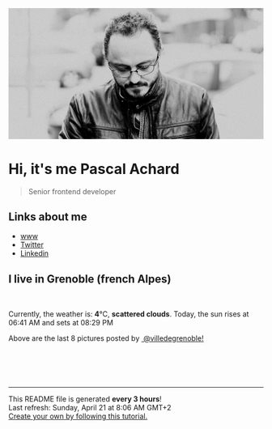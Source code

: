 ![Pascal Achard](./images/photo-pascal-achard.jpg)
# Hi, it's me Pascal Achard
> Senior frontend developer

## Links about me
- [www](https://www.pascal-achard.com)
- [Twitter](https://twitter.com/botmaster)
- [Linkedin](http://www.linkedin.com/in/pascal-achard)


## I live in Grenoble (french Alpes)
<img src="https://openweathermap.org/img/wn/03d@2x.png" alt="">

Currently, the weather is: **4**°C, **scattered clouds**.
Today, the sun rises at 06:41 AM and sets at 08:29 PM

Above are the last 8 pictures posted by <a href="https://www.instagram.com/villedegrenoble/" target="_blank"><img alt="" src="https://upload.wikimedia.org/wikipedia/commons/thumb/e/e7/Instagram_logo_2016.svg/1024px-Instagram_logo_2016.svg.png" width="20"/> @villedegrenoble!</a>

<p style="display: flex; flex-wrap: wrap; gap: 20px;">
        <img src="https://cdn1.picuki.com/hosted-by-instagram/q/0exhNuNYnjBGZDHIdN5WmL9I2Pk2GAlRNecaS7j0nyZiNxIsbHWB58ltwdGn%7C%7CDh7IAhgASuRYztj44IuUlVQCD1zOk3dS7eNRDtd7qqZVu7N1TBu8JVlnL4xJHcdZn6r8sYlUAmYdTUdHOlPHL%7C%7Clo79UvOa0LGFq8zCXW%7C%7CdEnGZK55f0Z7F9mt9wuuS4jkja45BsLTNZ5momNkgl7NvWvTVeEaW+NMB166d1RbMCxMkA%7C%7C6nRlSaHEmw+Jj8uRnagtIj+kOYA2A3QQAQeo2vqSrESDk5IgHGNoiN3t4gj1aSNBdxuiekakIH2bSAEXG428Fk71p26qCDMa2is4EhX2j3+2J7gX9oLvLvECKKzYf654RXxdJ%7C%7CqE+hhWj9cJLmFdxGObfa1BZ8Uw81AFKUeh2GU9iKIXaPR+wV2HGFyqQyeFL0lUO669KiH3G7IrizasA83tt2zToxdynpXquiarwl+JCqQV5EWGmWPn28sEeFTeLqVxpyHPrwU.jpeg" alt="" width="200"/>
        <img src="https://cdn1.picuki.com/hosted-by-instagram/q/0exhNuNYnjBGZDHIdN5WmL9I2Pk2GAlRNecaS7j0nyZiNxIsbHWB58ltwdGn%7C%7CDh7IAhgASuRYztj44grWFxZAz1zOEXXTrSOST9c6KifUO7N0jdu9pFhlbo9K30aZnCu%7C%7C8tDCnicKyVHDe0AUqilsOkW+OXraDYbozeSZdsW2yIfu9OjZ6ckn9cf7KG4iF+44ooiMDxN4Gosak8ktdKO52tEWvrxfMh2pqV5CLkJnoE65ezRmCSsTDx6KihBGTOgtYPCwsklkju6fBY8r2f3ZqtvOH4GuWT9shI8760BudShZJpP+N8ZkObUT2RaCCE+4RtmzcTtqALLSlGY1VZx21jb46fgYMEClJT0cOS3Bf25mXjpd+HkDa0YbmA1EMT9Q1j+COLwCM0EwN0dSaEX8Qfzzwi+S6P92E4pBmYf12I=.jpeg" alt="" width="200"/>
        <img src="https://cdn1.picuki.com/hosted-by-instagram/q/0exhNuNYnjBGZDHIdN5WmL9I2Pk2GAlRNucaS7j0nyZiNxIsbHWB58ltwdGn%7C%7CDh7IAhgASuRYztj44grUl9TAz14PUXYQbCNSDhW562cVeunvDBv%7C%7CZJgl7Y0KncWYn+p8ccpVW6pNWwPG%7C%7CsAULjh7uZDu7%7C%7CzNnZSyWaRMdsBnmICqZXwCJ1mwsFusvrBv0Xm1IwleTRE4X8gI1spr5Pcpi0FCLmifMh6pO9xRLQIhIkL7vuopCu7Lm4rbzMvR2nZhYXCoOELhn7xUAAU602hXYYNe20c1Ezso0Ib9IkqhdiDG7w82q4vk4H2bUdBXG9p+kMjxdK0kBzOaWOh2nxZxnmO76mcItECpcXdL9qHe8HImAzKT+TxIJIecEtKU9iTAHuScri1BMoO294JE%7C%7CAThw6K0QCeeKjV8BlhKRQbhiHGXsZTd9zO1Pz98WPYrjChuC0PoJu9VoxGnFd8wOm%7C%7C2EB0fCGQU5oWY2zwjxYdHN1%7C%7CYrfMw8bWOL0WHg==.jpeg" alt="" width="200"/>
        <img src="https://cdn1.picuki.com/hosted-by-instagram/q/0exhNuNYnjBGZDHIdN5WmL9I2Pk2GAlRNecaS7j0nyZiNxIsbHWB58ltwdev%7C%7CDlyKw1oASyLeDxl7YovVVtUZFV%7C%7COUPcQbWKTzxX6amRVICm1zFk9JVinLc9K3cdYHCt8MUkOzjYMTIfQeoEH%7C%7Cbx7a8Koru5A2MGo1zRMrBC0GAG4fy3UPI7mslm3ayEv0Pxto0%7C%7CNylL9XkgKQcursrV%7C%7CndbEvL+M4Byp6JzSPkCj9ND1OHtpCa5BTB7Kzg4KD6chYTJnLMRiHbBWQMN8izzRIg5eVop2Fid8RM1v9EPp7TzN916+N8ZkIGRT2UFAjsm8lJnl6u+liDFbV+i2loP7nr+kpyVU6wIvJKjC+mwAfTdy3DuWpTJOooJDl5KU9iYARLfI%7C%7CfhSp0fmYMSTKhx9liU9D7oTZXB5RZaXQ9Hgh2kM71HYuWZ1Ku9%7C%7CW+C1yfDry1ts%7C%7CiTKZVWnQcK04OC7FstLy6fXZFrb3Lp11MdAddELObKzcuAPQ==.jpeg" alt="" width="200"/>
        <img src="https://cdn1.picuki.com/hosted-by-instagram/q/0exhNuNYnjBGZDHIdN5WmL9I2Pk2GAlRNecaS7j0nyZiNxIsbHWB58ltwdGn%7C%7CDh7IAhgASuRYztj44grUlhYDD1+P0zeSrCKRD5d6q+bVubN0Dxh8J9mnbkwLXwfZH6n9MApUAmYdTUdHOlPHL%7C%7Clo79UvOa0LGFq8zCXW%7C%7CdEnGZK55f0Z7F9mt9wuuS4jkja45BsLTNZ5momNkgl7NvWvTVeEaW+NMB166d1RbMCxMkA%7C%7C6nRlSaHEmw+Jj8uRnagtIj+kOYA2DrFOThv6G%7C%7C%7C%7CTZ88Dk5JhmGtuwB3t4gj1aSNBdxuiekakIH2bSAEXG428Fk71p26qCDMa2is4EhX2j3+2J7hXOQL97jUJumzT%7C%7CL+4TvhO57qIe5iWj9cJLmFdxGObfa1BZ8Uw81AFKUeh2GU9iePcOGkjB5wMWFzsC20AIdTUtmX%7C%7CKv0o1%7C%7CVlhGZtiwQl861I7VImEZw5ZC8rwl+JCqQV5EXaxXyn28sEeFTeLqVxpyHPrwU.jpeg" alt="" width="200"/>
        <img src="https://cdn1.picuki.com/hosted-by-instagram/q/0exhNuNYnjBGZDHIdN5WmL9I2Pk2GAlRNecaS7j0nyZiNxIsbHWB58ltwdGn%7C%7CDh7IAhgASuRYztj44gpWF1TAz1yPUbYTrKBTj9S7aqRXezN1TJj85RlkL42KXweZH6q%7C%7C8ckUwmYdSgIGaYDG7uo%7C%7CesJ+fLrcjMFpC2XNLYT9zJBpY6uSKVKz8B1pJ2Jg3Tt%7C%7C9k4Ki5e82wzJURmpNHNpW5HDbr2PM86o6N0QrlChMIRrdDgmBq7EHl3Kj4rUQ+RubTOl+1esCG5JAIRqWO1EboaLRokmVvjk1A0toFzqaqTZY49ztwZkIH2CmUEXTE86kEon5zgx3PySWaKjm9163Tyj6WGVf8xkIehNNbJaoLWwAvPS7b5EOtaSioqNPHXdn3xMtyyEI5Wk9YZSqobjgjtpUCCerPLzxp1WW1I0GHfWg==.jpeg" alt="" width="200"/>
        <img src="https://cdn1.picuki.com/hosted-by-instagram/q/0exhNuNYnjBGZDHIdN5WmL9I2Pk2GAlRNecaS7j0nyZiNxIsbHWB58ltwdev%7C%7CDlyKw1oASyLeDxl7Y0sVllVZFV%7C%7COUPcTbKMTzxX6aWbXICl0DNi8Z9lnLo3LnEebHGm9MsrOzjYMTIfQeoEH%7C%7Cb2rOgJ+OXmaDQbrjeQZdsW2yIfu9OjZ6ckn64ztPbXmB2xu8IOKj51+n98LUc7ttzduDsHEvL8JcEg6PA5QLkNxMEH6Ovg1Su9BSsVdW1BFDGL59qRyag8iyDXez07pm2jcpgLBGghtwGOlhRmno93xbPkMYlghN8XgPHUHHEmfk1KhlJtk5bgwG6YLmmu4EBTwGjW%7C%7Cbi0a6MLvLigC8eaBvbjy3DudJDGOqFhRFUrLev7chqPBLDlI4YL2IgCH%7C%7CtMgBPgtgm1KeCk4zJ3IDJhpDrfAblhU9W13byL9WDijifZti8ar%7C%7CmOartp%7C%7CmZl8+mszyticHn5V%7C%7CkJNDGLjwZwS4cQIJyOoZDXVPtLTE5fPNpG%7C%7Cjc=.jpeg" alt="" width="200"/>
        <img src="https://cdn1.picuki.com/hosted-by-instagram/q/0exhNuNYnjBGZDHIdN5WmL9I2Pk2GAlRNucaS7j0nyZiNxIsbHWB58ltwdev%7C%7CDlyKw1oASyLeDxl7YsrVFRUZFV%7C%7CNUXWQLSOSjxW6qqaXYCk0Dxi%7C%7CJBgnLY1K3cXbH+s8cQkOzjYMTIfQeoEH%7C%7Cbx7a8Koru5A2MGo1zRMrBC0GAG4fy3UPI7mslm3ayEv0Pxto0%7C%7CNylL9XkgKQcursrV%7C%7CndYEvL+M4Byp6JzSPkCj9ND1OHtpCa5BTB7Kzc4KD6chYTJnLMBhhf4Xx5hzXeubog5ex4Vt2Wf8RM1v9EPp7TzN916+N8ZkIGRT2UFAjsm8lJnl6u+liDFbV+i2loP7nr+kp2FX+YJkpahCteeTfbjyzbtSrKOOrwJDl5KU9iYARLfI%7C%7CfhSp0fmYMSTKhx9liU%7C%7CFaMQaSs8AtiUBRl2w3ZVIUoc+yLlPej2SaFqRTW8D8tm%7C%7C6earxKhVF+9YOC7FstLy6fXewca3Lp11MdAddELObKzcuAPQ==.jpeg" alt="" width="200"/>
</p>

------------
<p>This README file is generated <b>every 3 hours</b>!
    <br />Last refresh: Sunday, April 21 at 8:06 AM GMT+2
    <br /><a href="https://medium.com/@th.guibert/how-to-create-a-self-updating-readme-md-for-your-github-profile-f8b05744ca91">Create your own by following this tutorial.</a>
</p>
<p><a href="https://github.com/botmaster/botmaster/actions/workflows/main.yaml"><img alt="" src="https://github.com/botmaster/botmaster/actions/workflows/main.yaml/badge.svg" /></a></p>

